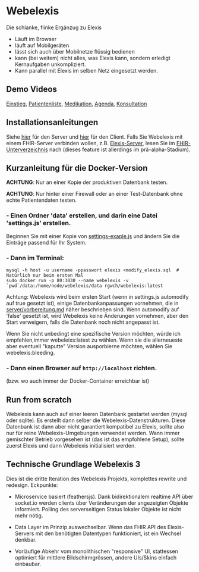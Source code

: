# Webelexis

Die schlanke, flinke Ergänzug zu Elexis

* Läuft im Browser
* läuft auf Mobilgeräten
* lässt sich auch über Mobilnetze flüssig bedienen
* kann (bei weitem) nicht alles, was Elexis kann, sondern erledigt Kernaufgaben unkompliziert.
* Kann parallel mit Elexis im selben Netz eingesetzt werden.

## Demo Videos

[Einstieg](https://youtu.be/eN2FyPkbNJM), 
[Patientenliste](http://www.screencast.com/t/dZygwPdHG09e), 
[Medikation](https://youtu.be/ylgkfbbEv5E),
[Agenda](https://youtu.be/k0_RfUutVSc), 
[Konsultation](http://www.screencast.com/t/5EnOY5EUd)

## Installationsanleitungen

Siehe [hier](server/vorbereitung.md) für den Server und [hier](client/vorbereitung.md) für den Client. Falls Sie Webelexis
mit einem FHIR-Server verbinden wollen, z.B. [Elexis-Server](https://github.com/elexis/elexis-server), lesen Sie im [FHIR-Unterverzeichnis](client/src/fhir/whatisit.md) nach (dieses feature ist allerdings im prä-alpha-Stadium). 

## Kurzanleitung für die Docker-Version

**ACHTUNG**: Nur an einer Kopie der produktiven Datenbank testen.

**ACHTUNG**: Nur hinter einer Firewall oder an einer Test-Datenbank ohne echte Patientendaten testen.

### - Einen Ordner 'data' erstellen, und darin eine Datei 'settings.js' erstellen.

Beginnen Sie mit einer Kopie von [settings-exaple.js](data/settings-example.js) und ändern Sie die Einträge passend für Ihr System.


### - Dann im Terminal:

    mysql -h host -u username -ppasswort elexis <modify_elexis.sql  # Natürlich nur beim ersten Mal
    sudo docker run -p 80:3030 --name webelexis -v `pwd`/data:/home/node/webelexis/data rgwch/webelexis:latest

Achtung: Webelexis wird beim ersten Start (wenn in settings.js automodify auf true gesetzt ist), einige Datenbankanpassungen vornehmen, die in [server/vorbereitung.md](server/vorbereitung.md) näher beschrieben sind. Wenn automodify auf 'false' gesetzt ist, wird Webelexis keine Änderungen vornehmen, aber den Start verweigern, falls die Datenbank noch nicht angepasst ist.   

Wenn Sie nicht unbedingt eine spezifische Version möchten, würde ich empfehlen,immer webeleixs:latest zu wählen. Wenn sie die allerneueste aber eventuell "kaputte" Version ausporbierne möchten, wählen Sie webelexis:bleeding.

### - Dann einen Browser auf `http://localhost` richten.

(bzw. wo auch immer der Docker-Container erreichbar ist)

## Run from scratch

Webelexis kann auch auf einer leeren Datenbank gestartet werden (mysql oder sqlite). Es erstellt dann selber die Webelexis-Datenstrukturen. Diese Datenbank ist dann aber nicht garantiert kompatibel zu Elexis, sollte also nur für reine Webelexis-Umgebungen verwendet werden. Wann immer gemischter Betrieb vorgesehen ist (das ist das empfohlene Setup), sollte zuerst Elexis und dann Webelexis initialisiert werden.

## Technische Grundlage Webelexis 3

Dies ist die dritte Iteration des Webelexis Projekts, komplettes rewrite und redesign. Eckpunkte:

* Microservice basiert (feathersjs). Dank bidirektionalem realtime API über socket.io werden clients über Veränderungen der angezeigten Objekte informiert. Polling des serverseitigen Status lokaler Objekte ist nicht mehr nötig.

* Data Layer im Prinzip auswechselbar. Wenn das FHIR API des Elexis-Servers mit den benötigten Datentypen funktioniert, ist ein Wechsel denkbar.

* Vorläufige Abkehr vom monolithischen "responsive" UI, stattessen optimiert für mittlere Bildschirmgrössen, andere UIs/Skins einfach einbaubar.

